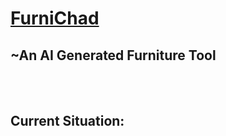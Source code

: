 # [FurniChad]([url](https://docs.google.com/document/d/1MTF31ulensaPQLf5PUDMnbpCz7jDGaAjedta5IBaP5g/edit?usp=sharing))
## ~An AI Generated Furniture Tool
<br> </br>
## **Current Situation:**
